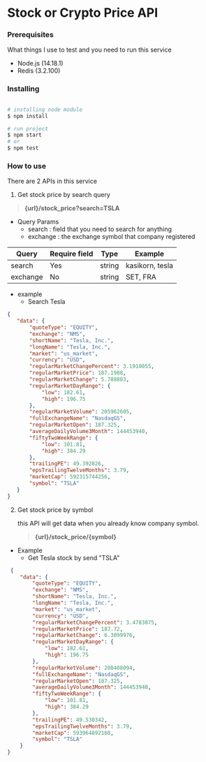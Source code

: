 # Stock or Crypto Price API

### Prerequisites

What things I use to test and you need to run this service

* Node.js (14.18.1)
* Redis (3.2.100)

### Installing

``` bash

# installing node module
$ npm install

# run project
$ npm start
# or
$ npm test

```

### How to use

There are 2 APIs in this service

1. Get stock price by search query

  > **{url}/stock_price?search=TSLA**

* Query Params
  * search : field that you need to search for anything
  * exchange : the exchange symbol that company registered
 
Query | Require field | Type | Example
----- | ----- | ----- | ----- |
search | Yes | string | kasikorn, tesla |
exchange | No | string | SET, FRA |

* example
  * Search Tesla
 ``` json
 {
    "data": {
        "quoteType": "EQUITY",
        "exchange": "NMS",
        "shortName": "Tesla, Inc.",
        "longName": "Tesla, Inc.",
        "market": "us_market",
        "currency": "USD",
        "regularMarketChangePercent": 3.1910055,
        "regularMarketPrice": 187.1988,
        "regularMarketChange": 5.788803,
        "regularMarketDayRange": {
            "low": 182.61,
            "high": 196.75
        },
        "regularMarketVolume": 205962605,
        "fullExchangeName": "NasdaqGS",
        "regularMarketOpen": 187.325,
        "averageDailyVolume3Month": 144453940,
        "fiftyTwoWeekRange": {
            "low": 101.81,
            "high": 384.29
        },
        "trailingPE": 49.392826,
        "epsTrailingTwelveMonths": 3.79,
        "marketCap": 592315744256,
        "symbol": "TSLA"
    }
}
```
2. Get stock price by symbol
    
    this API will get data when you already know company symbol.
    
    > **{url}/stock_price/{symbol}**
    
* Example
  * Get Tesla stock by send "TSLA"
  
``` json
 {
    "data": {
        "quoteType": "EQUITY",
        "exchange": "NMS",
        "shortName": "Tesla, Inc.",
        "longName": "Tesla, Inc.",
        "market": "us_market",
        "currency": "USD",
        "regularMarketChangePercent": 3.4783075,
        "regularMarketPrice": 187.72,
        "regularMarketChange": 6.3099976,
        "regularMarketDayRange": {
            "low": 182.61,
            "high": 196.75
        },
        "regularMarketVolume": 208408094,
        "fullExchangeName": "NasdaqGS",
        "regularMarketOpen": 187.325,
        "averageDailyVolume3Month": 144453940,
        "fiftyTwoWeekRange": {
            "low": 101.81,
            "high": 384.29
        },
        "trailingPE": 49.530342,
        "epsTrailingTwelveMonths": 3.79,
        "marketCap": 593964892160,
        "symbol": "TSLA"
    }
}
```
